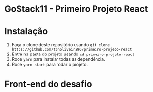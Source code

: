 <h1>GoStack11 - Primeiro Projeto React</h1>

# Instalação
1. Faça o clone deste repositório usando `git clone https://github.com/tonoliveira96/primeiro-projeto-react`
2. Entre na pasta do projeto usando `cd primeiro-projeto-react`
3. Rode `yarn` para instalar todas as dependência.
4. Rode `yarn start` para rodar o projeto.


# Front-end do desafio
<div align="center">
  <img src=""/>
</div>
